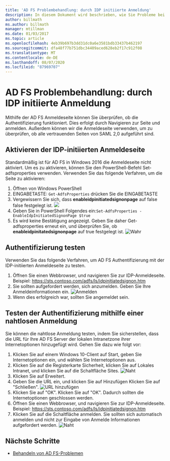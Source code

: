 ```yaml
---
title: 'AD FS Problembehandlung: durch IDP initiierte Anmeldung'
description: In diesem Dokument wird beschrieben, wie Sie Probleme bei der AD FS Anmeldeseite beheben.
author: billmath
ms.author: billmath
manager: mtillman
ms.date: 01/03/2017
ms.topic: article
ms.openlocfilehash: 4eb39b697b3dd31dc0a6e3581bdb33437b462197
ms.sourcegitcommit: dfa48f77b751dbc34409aced628eb2f17c912f08
ms.translationtype: MT
ms.contentlocale: de-DE
ms.lasthandoff: 08/07/2020
ms.locfileid: "87969707"
---
```

# <a name="ad-fs-troubleshooting---idp-initiated-sign-on"></a>AD FS Problembehandlung: durch IDP initiierte Anmeldung
Mithilfe der AD FS Anmeldeseite können Sie überprüfen, ob die Authentifizierung funktioniert.  Dies erfolgt durch Navigieren zur Seite und anmelden.  Außerdem können wir die Anmeldeseite verwenden, um zu überprüfen, ob alle vertrauenden Seiten von SAML 2,0 aufgeführt sind.

## <a name="enable-the-idp-initiated-sign-on-page"></a>Aktivieren der IDP-initiierten Anmeldeseite
Standardmäßig ist für AD FS in Windows 2016 die Anmeldeseite nicht aktiviert.  Um es zu aktivieren, können Sie den PowerShell-Befehl Set-adfsproperties verwenden.  Verwenden Sie das folgende Verfahren, um die Seite zu aktivieren:

1.  Öffnen von Windows PowerShell
2.  EINGABETASTE: `Get-AdfsProperties` drücken Sie die EINGABETASTE
3.  Vergewissern Sie sich, dass **enableidpinitiatedsignonpage** auf false false festgelegt ist. ![](media/ad-fs-tshoot-initiatedsignon/idp2.png)
4.  Geben Sie in PowerShell Folgendes ein:`Set-AdfsProperties -EnableIdpInitiatedSignonPage $true`
5.  Es wird keine Bestätigung angezeigt. Geben Sie daher Get-adfsproperties erneut ein, und überprüfen Sie, ob **enableidpinitatedsignonpage** auf true festgelegt ist.
![Wahr](media/ad-fs-tshoot-initiatedsignon/idp4.png)

## <a name="test-authentication"></a>Authentifizierung testen
Verwenden Sie das folgende Verfahren, um AD FS Authentifizierung mit der IDP-initiierten Anmeldeseite zu testen.

1.  Öffnen Sie einen Webbrowser, und navigieren Sie zur IDP-Anmeldeseite.  Beispiel: https://sts.contoso.com/adfs/ls/idpinitiatedsignon.htm
2.  Sie sollten aufgefordert werden, sich anzumelden.  Geben Sie Ihre Anmeldeinformationen ein.
![Anmelden](media/ad-fs-tshoot-initiatedsignon/idp5.png)
3.  Wenn dies erfolgreich war, sollten Sie angemeldet sein.


## <a name="test-authentication-using-a-seamless-logon-experience"></a>Testen der Authentifizierung mithilfe einer nahtlosen Anmeldung
Sie können die nahtlose Anmeldung testen, indem Sie sicherstellen, dass die URL für Ihre AD FS Server der lokalen Intranetzone ihrer Internetoptionen hinzugefügt wird.  Gehen Sie dazu wie folgt vor:

1.  Klicken Sie auf einem Windows 10-Client auf Start, geben Sie Internetoptionen ein, und wählen Sie Internetoptionen aus.
2.   Klicken Sie auf die Registerkarte Sicherheit, klicken Sie auf Lokales Intranet, und klicken Sie auf die Schaltfläche Sites.
![Naht](media/ad-fs-tshoot-initiatedsignon/idp8.png)
1.  Klicken Sie auf Erweitert.
2.  Geben Sie die URL ein, und klicken Sie auf Hinzufügen  Klicken Sie auf "Schließen".
![URL hinzufügen](media/ad-fs-tshoot-initiatedsignon/idp9.png)
1.  Klicken Sie auf "OK".  Klicken Sie auf "OK".  Dadurch sollten die Internetoptionen geschlossen werden.
2.  Öffnen Sie einen Webbrowser, und navigieren Sie zur IDP-Anmeldeseite.  Beispiel: https://sts.contoso.com/adfs/ls/idpinitiatedsignon.htm
3.  Klicken Sie auf die Schaltfläche anmelden.  Sie sollten sich automatisch anmelden und nicht zur Eingabe von Anmelde Informationen aufgefordert werden.
![Naht](media/ad-fs-tshoot-initiatedsignon/idp6.png)

## <a name="next-steps"></a>Nächste Schritte

- [Behandeln von AD FS-Problemen](ad-fs-tshoot-overview.md)
